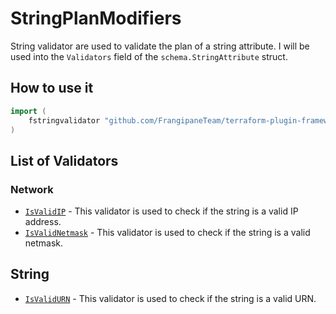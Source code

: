 # StringPlanModifiers

String validator are used to validate the plan of a string attribute.
I will be used into the `Validators` field of the `schema.StringAttribute` struct.

## How to use it

```go
import (
    fstringvalidator "github.com/FrangipaneTeam/terraform-plugin-framework-validators/stringvalidator"
)
```

## List of Validators

### Network

- [`IsValidIP`](isvalidip.md) - This validator is used to check if the string is a valid IP address.
- [`IsValidNetmask`](isvalidnetmask.md) - This validator is used to check if the string is a valid netmask.

## String

- [`IsValidURN`](isvalidurn.md) - This validator is used to check if the string is a valid URN.
